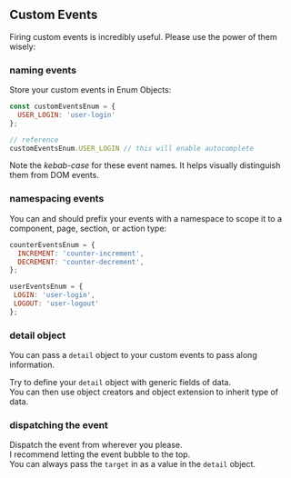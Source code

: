 ## Custom Events

Firing custom events is incredibly useful.  Please use the power of them wisely:

### naming events 

Store your custom events in Enum Objects:

```js
const customEventsEnum = {
  USER_LOGIN: 'user-login'
};

// reference
customEventsEnum.USER_LOGIN // this will enable autocomplete
```
Note the *kebab-case* for these event names.  It helps visually distinguish them from DOM events.

### namespacing events
You can and should prefix your events with a namespace to scope it to a component, page, section, or action type:
```js
counterEventsEnum = {
  INCREMENT: 'counter-increment',
  DECREMENT: 'counter-decrement',
};

userEventsEnum = {
 LOGIN: 'user-login',
 LOGOUT: 'user-logout'
};

```

### detail object
You can pass a `detail` object to your custom events to pass along information.

Try to define your `detail` object with generic fields of data.  
You can then use object creators and 
object extension to inherit type of data.

### dispatching the event
Dispatch the event from wherever you please.  
I recommend letting the event bubble to the top.  
You can always pass the `target` 
in as a value in the `detail` object.
